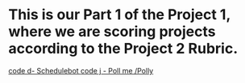 # This is our Part 1 of the Project 1, where we are scoring projects according to the Project 2 Rubric.
[code d- Schedulebot ](/d-Schedulebot.md)  [code j - Poll me /Polly ](/j-PollMe.md) 
